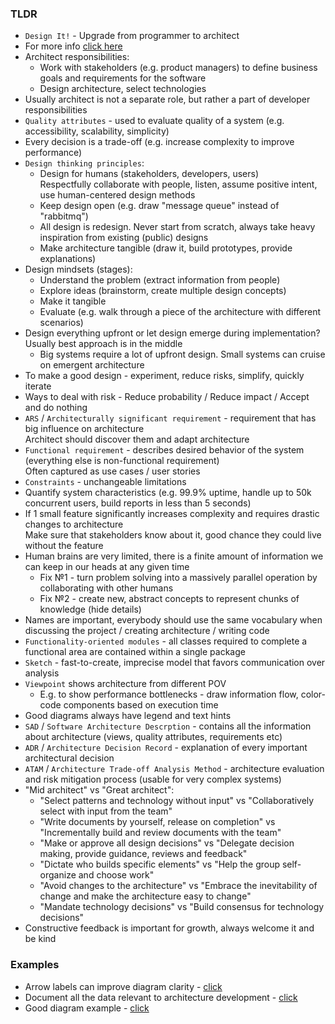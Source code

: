 ### TLDR
* `Design It!` - Upgrade from programmer to architect
* For more info [click here](../architecture)
* Architect responsibilities:
  * Work with stakeholders (e.g. product managers) to define business goals and requirements for the software
  * Design architecture, select technologies
* Usually architect is not a separate role, but rather a part of developer responsibilities
* `Quality attributes` - used to evaluate quality of a system (e.g. accessibility, scalability, simplicity)
* Every decision is a trade-off (e.g. increase complexity to improve performance)
* `Design thinking principles`:
  * Design for humans (stakeholders, developers, users) \
    Respectfully collaborate with people, listen, assume positive intent, use human-centered design methods
  * Keep design open (e.g. draw "message queue" instead of "rabbitmq")
  * All design is redesign. Never start from scratch, always take heavy inspiration from existing (public) designs
  * Make architecture tangible (draw it, build prototypes, provide explanations)
* Design mindsets (stages):
  * Understand the problem (extract information from people)
  * Explore ideas (brainstorm, create multiple design concepts)
  * Make it tangible
  * Evaluate (e.g. walk through a piece of the architecture with different scenarios)
* Design everything upfront or let design emerge during implementation? Usually best approach is in the middle
  * Big systems require a lot of upfront design. Small systems can cruise on emergent architecture
* To make a good design - experiment, reduce risks, simplify, quickly iterate
* Ways to deal with risk - Reduce probability / Reduce impact / Accept and do nothing
* `ARS` / `Architecturally significant requirement` - requirement that has big influence on architecture \
  Architect should discover them and adapt architecture
* `Functional requirement` - describes desired behavior of the system (everything else is non-functional requirement) \
  Often captured as use cases / user stories
* `Constraints` - unchangeable limitations
* Quantify system characteristics (e.g. 99.9% uptime, handle up to 50k concurrent users, build reports in less than 5 seconds)
* If 1 small feature significantly increases complexity and requires drastic changes to architecture \
  Make sure that stakeholders know about it, good chance they could live without the feature
* Human brains are very limited, there is a finite amount of information we can keep in our heads at any given time
  * Fix №1 - turn problem solving into a massively parallel operation by collaborating with other humans
  * Fix №2 - create new, abstract concepts to represent chunks of knowledge (hide details)
* Names are important, everybody should use the same vocabulary when discussing the project / creating architecture / writing code
* `Functionality-oriented modules` - all classes required to complete a functional area are contained within a single package
* `Sketch` - fast-to-create, imprecise model that favors communication over analysis
* `Viewpoint` shows architecture from different POV
  * E.g. to show performance bottlenecks - draw information flow, color-code components based on execution time
* Good diagrams always have legend and text hints
* `SAD` / `Software Architecture Descrption` - contains all the information about architecture (views, quality attributes, requirements etc)
* `ADR` / `Architecture Decision Record` - explanation of every important architectural decision
* `ATAM` / `Architecture Trade-off Analysis Method` - architecture evaluation and risk mitigation process (usable for very complex systems)
* "Mid architect" vs "Great architect":
  * "Select patterns and technology without input" vs "Collaboratively select with input from the team"
  * "Write documents by yourself, release on completion" vs "Incrementally build and review documents with the team"
  * "Make or approve all design decisions" vs "Delegate decision making, provide guidance, reviews and feedback"
  * "Dictate who builds specific elements" vs "Help the group self-organize and choose work"
  * "Avoid changes to the architecture" vs "Embrace the inevitability of change and make the architecture easy to change"
  * "Mandate technology decisions" vs "Build consensus for technology decisions"
* Constructive feedback is important for growth, always welcome it and be kind

### Examples
* Arrow labels can improve diagram clarity - [click](images/design-it/arrows-with-labels.png)
* Document all the data relevant to architecture development - [click](images/design-it/architecture-workbook.png)
* Good diagram example - [click](images/design-it/good-diagram.png)
